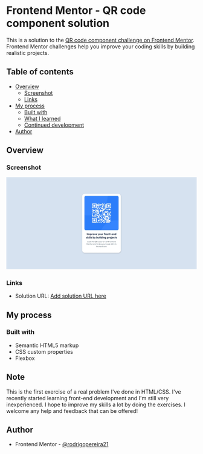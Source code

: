 # Frontend Mentor - QR code component solution

This is a solution to the [QR code component challenge on Frontend Mentor](https://www.frontendmentor.io/challenges/qr-code-component-iux_sIO_H). Frontend Mentor challenges help you improve your coding skills by building realistic projects. 

## Table of contents

- [Overview](#overview)
  - [Screenshot](#screenshot)
  - [Links](#links)
- [My process](#my-process)
  - [Built with](#built-with)
  - [What I learned](#what-i-learned)
  - [Continued development](#continued-development)
- [Author](#author)


## Overview

### Screenshot

![](./images/qrcode_screenshot.jpeg)

### Links

- Solution URL: [Add solution URL here](https://rodrigopereira21.github.io/qr-code-component-main/)

## My process

### Built with

- Semantic HTML5 markup
- CSS custom properties
- Flexbox


## Note

This is the first exercise of a real problem I've done in HTML/CSS. I've recently started learning front-end development and I'm still very inexperienced. I hope to improve my skills a lot by doing the exercises. I welcome any help and feedback that can be offered!


## Author

- Frontend Mentor - [@rodrigopereira21](https://www.frontendmentor.io/profile/rodrigopereira21)

